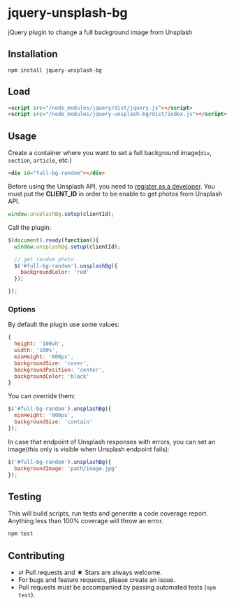# jquery-unsplash-bg

jQuery plugin to change a full background image from Unsplash

## Installation
```
npm install jquery-unsplash-bg
```

## Load
```html
<script src="/node_modules/jquery/dist/jquery.js"></script>
<script src="/node_modules/jquery-unsplash-bg/dist/index.js"></script>
```

## Usage
Create a container where you want to set a full background image(`div`, `section`, `article`, etc.)
```html
<div id="full-bg-random"></div>
```

Before using the Unsplash API, you need to [register as a developer](https://unsplash.com/developers).
You must put the **CLIENT_ID** in order to be enable to get photos from Unsplash API.

```js
window.unsplashBg.setup(clientId);
```

Call the plugin:
```js
$(document).ready(function(){
  window.unsplashBg.setup(clientId);

  // get random photo
  $('#full-bg-random').unsplashBg({
    backgroundColor: 'red'
  });

});
```

### Options
By default the plugin use some values:
```js
{
  height: '100vh',
  width: '100%',
  minHeight: '800px',
  backgroundSize: 'cover',
  backgroundPosition: 'center',
  backgroundColor: 'black'
}
```

You can override them:
```js
$('#full-bg-random').unsplashBg({
  minHeight: '900px',
  backgroundSize: 'contain'
});
```

In case that endpoint of Unsplash responses with errors, you can set an image(this only is visible when Unsplash endpoint fails):
```js
$('#full-bg-random').unsplashBg({
  backgroundImage: 'path/image.jpg'
});
```

## Testing
This will build scripts, run tests and generate a code coverage report. Anything less than 100% coverage will throw an error.
```javascript
npm test
```

## Contributing
* ⇄ Pull requests and ★ Stars are always welcome.
* For bugs and feature requests, please create an issue.
* Pull requests must be accompanied by passing automated tests (`npm test`).

[MIT License]: https://github.com/jaarreola/jquery-unsplash-bg/blob/master/LICENSE

